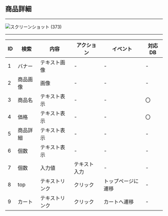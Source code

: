 ## 商品詳細
---
![スクリーンショット (373)](https://user-images.githubusercontent.com/83048171/136469363-b3027865-4bf4-44af-8df5-32cff031543c.png)

---
|ID|検索|内容|アクション|イベント|対応DB|
|--|----|---|---------|--------|-----|
|1|バナー|テキスト画像|-|-|-|
|2|商品画像|画像|-|-|-|
|3|商品名|テキスト表示|-|-|〇|
|4|価格|テキスト表示|-|-|〇|
|5|商品詳細|テキスト表示|-|-|-|
|6|個数|テキスト表示|-|-|-|
|7|個数|入力値|テキスト入力|-|-|-|
|8|top|テキストリンク|クリック|トップページに遷移|-|
|9|カート|テキストリンク|クリック|カートへ遷移|-|
